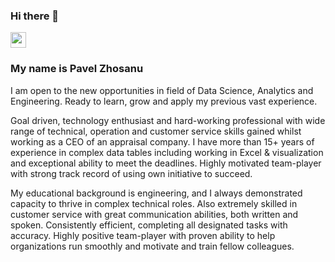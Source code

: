 ### Hi there 👋

<p><a href="https://www.linkedin.com/in/pavelzhosanu/"><img src="https://img.shields.io/badge/linkedin-%230077B5.svg?&style=for-the-badge&logo=linkedin&logoColor=white" height=25></a>

### My name is Pavel Zhosanu

I am open to the new opportunities in field of Data Science, Analytics and Engineering. Ready to learn, grow and apply my previous vast experience.

Goal driven, technology enthusiast and hard-working professional with wide range of technical, operation and customer service skills gained whilst working as a CEO of an appraisal company. I have more than 15+ years of experience in complex data tables including working in Excel & visualization and exceptional ability to meet the deadlines. Highly motivated team-player with strong track record of using own initiative to succeed. 

My educational background is engineering, and I always demonstrated capacity to thrive in complex technical roles. Also extremely skilled in customer service with great communication abilities, both written and spoken. Consistently efficient, completing all designated tasks with accuracy. Highly positive team-player with proven ability to help organizations run smoothly and motivate and train fellow colleagues.
